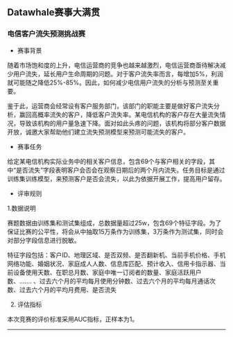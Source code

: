 <!-- 科大讯飞2022AI开发者大赛 -->
<!-- 练习赛 & 算法赛 资料 -->
<!-- 2022-6-1 -->
<!-- <a target="_blank" href="https://www.zhihu.com/people/ashui233/">阿水</a>, <a target="_blank" href="https://www.zhihu.com/people/wang-he-13-93">鱼遇雨欲语与余</a>-->
<!--  -->

## Datawhale赛事大满贯

### 电信客户流失预测挑战赛

- 赛事背景

随着市场饱和度的上升，电信运营商的竞争也越来越激烈，电信运营商亟待解决减少用户流失，延长用户生命周期的问题。对于客户流失率而言，每增加5%，利润就可能随之降低25%-85%。因此，如何减少电信用户流失的分析与预测至关重要。

鉴于此，运营商会经常设有客户服务部门，该部门的职能主要是做好客户流失分析，赢回高概率流失的客户，降低客户流失率。某电信机构的客户存在大量流失情况，导致该机构的用户量急速下降。面对如此头疼的问题，该机构将部分客户数据开放，诚邀大家帮助他们建立流失预测模型来预测可能流失的客户。

- 赛事任务

给定某电信机构实际业务中的相关客户信息，包含69个与客户相关的字段，其中“是否流失”字段表明客户会否会在观察日期后的两个月内流失。任务目标是通过训练集训练模型，来预测客户是否会流失，以此为依据开展工作，提高用户留存。

- 评审规则

1.数据说明

赛题数据由训练集和测试集组成，总数据量超过25w，包含69个特征字段。为了保证比赛的公平性，将会从中抽取15万条作为训练集，3万条作为测试集，同时会对部分字段信息进行脱敏。

特征字段包括：客户ID、地理区域、是否双频、是否翻新机、当前手机价格、手机网络功能、婚姻状况、家庭成人人数、信息库匹配、预计收入、信用卡指示器、当前设备使用天数、在职总月数、家庭中唯一订阅者的数量、家庭活跃用户数、....... 、过去六个月的平均每月使用分钟数、过去六个月的平均每月通话次数、过去六个月的平均月费用、是否流失

2. 评估指标

本次竞赛的评价标准采用AUC指标，正样本为1。

---
